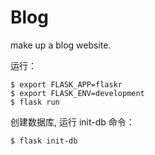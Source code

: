 # Blog
make up a blog website.

运行：
    
    $ export FLASK_APP=flaskr
    $ export FLASK_ENV=development
    $ flask run

创建数据库, 运行 init-db 命令：

    $ flask init-db